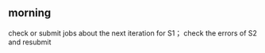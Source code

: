 ## morning 


check or submit jobs about the next iteration for S1； check the errors of S2 and resubmit